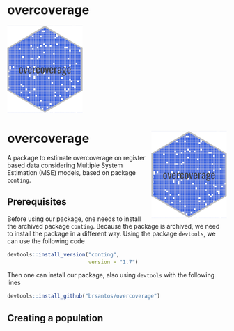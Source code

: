 
<!-- README.md is generated from README.Rmd. Please edit that file -->

# overcoverage

![](inst/figures/overcoverage.png)

# overcoverage <img src="inst/figures/overcoverage.png" align="right" />

A package to estimate overcoverage on register based data considering
Multiple System Estimation (MSE) models, based on package `conting`.

## Prerequisites

Before using our package, one needs to install the archived package
`conting`. Because the package is archived, we need to install the
package in a different way. Using the package `devtools`, we can use the
following code

``` r
devtools::install_version("conting",
                          version = "1.7")
```

Then one can install our package, also using `devtools` with the
following lines

``` r
devtools::install_github("brsantos/overcoverage")
```

## Creating a population
